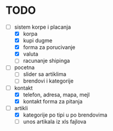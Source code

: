  # TODO
- [ ] sistem korpe i placanja
	* [x] korpa
	* [x] kupi dugme
	* [x] forma za porucivanje
	* [x] valuta
	* [ ] racunanje shipinga
- [ ] pocetna
	* [ ] slider sa artiklima
	* [ ] brendovi i kategorije

- [ ] kontakt
	* [x] telefon, adresa, mapa, mejl 
	* [x] kontakt forma za pitanja

- [ ] artikli
	* [x] kategorije po tipi u po brendovima
	* [ ] unos artikala iz xls fajlova
